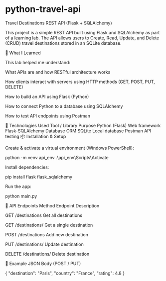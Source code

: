 # python-travel-api
Travel Destinations REST API (Flask + SQLAlchemy)

This project is a simple REST API built using Flask and SQLAlchemy as part of a learning lab.
The API allows users to Create, Read, Update, and Delete (CRUD) travel destinations stored in an SQLite database.

🧠 What I Learned

This lab helped me understand:

What APIs are and how RESTful architecture works

How clients interact with servers using HTTP methods (GET, POST, PUT, DELETE)

How to build an API using Flask (Python)

How to connect Python to a database using SQLAlchemy

How to test API endpoints using Postman

🚀 Technologies Used
Tool / Library	Purpose
Python (Flask)	Web framework
Flask-SQLAlchemy	Database ORM
SQLite	Local database
Postman	API testing
📦 Installation & Setup

Create & activate a virtual environment (Windows PowerShell):

python -m venv api_env
.\api_env\Scripts\Activate


Install dependencies:

pip install flask flask_sqlalchemy

Run the app:

python main.py

🔌 API Endpoints
Method	Endpoint	Description

GET	/destinations	Get all destinations

GET	/destinations/<id>	Get a single destination

POST	/destinations	Add new destination

PUT	/destinations/<id>	Update destination

DELETE	/destinations/<id>	Delete destination


🧪 Example JSON Body (POST / PUT)

{
  "destination": "Paris",
  "country": "France",
  "rating": 4.8
}
